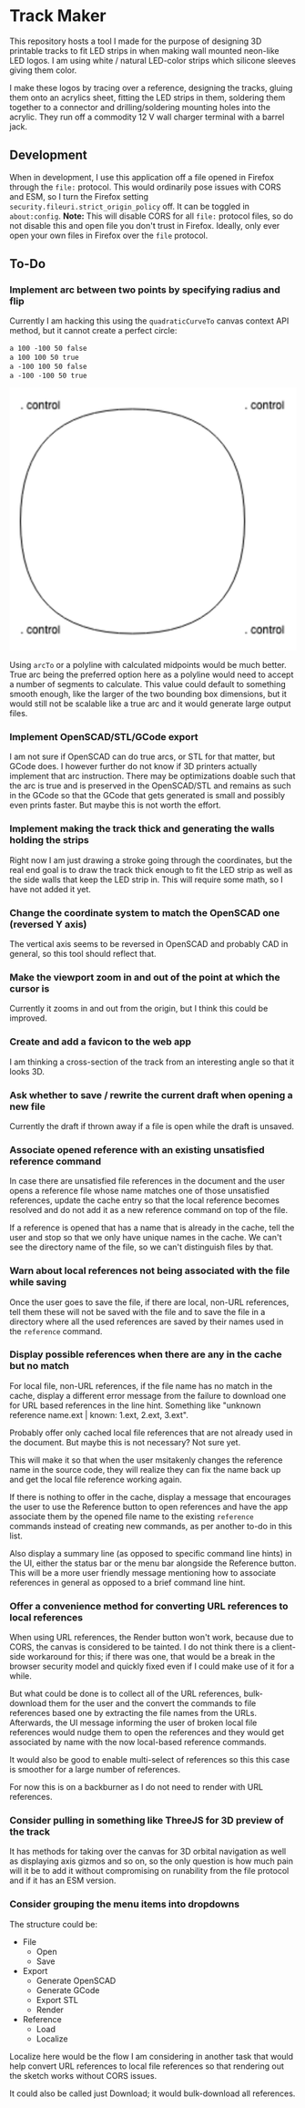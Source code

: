 # Track Maker

This repository hosts a tool I made for the purpose of designing 3D printable
tracks to fit LED strips in when making wall mounted neon-like LED logos. I am
using white / natural LED-color strips which silicone sleeves giving them color.

I make these logos by tracing over a reference, designing the tracks, gluing
them onto an acrylics sheet, fitting the LED strips in them, soldering them
together to a connector and drilling/soldering mounting holes into the acrylic.
They run off a commodity 12 V wall charger terminal with a barrel jack.

## Development

When in development, I use this application off a file opened in Firefox through
the `file:` protocol. This would ordinarily pose issues with CORS and ESM, so I
turn the Firefox setting `security.fileuri.strict_origin_policy` off. It can be
toggled in `about:config`. **Note:** This will disable CORS for all `file:`
protocol files, so do not disable this and open file you don't trust in Firefox.
Ideally, only ever open your own files in Firefox over the `file` protocol.

## To-Do

### Implement arc between two points by specifying radius and flip

Currently I am hacking this using the `quadraticCurveTo` canvas context API
method, but it cannot create a perfect circle:

```
a 100 -100 50 false
a 100 100 50 true
a -100 100 50 false
a -100 -100 50 true
```

![](circle.png)

Using `arcTo` or a polyline with calculated midpoints would be much better. True
arc being the preferred option here as a polyline would need to accept a number
of segments to calculate. This value could default to something smooth enough,
like the larger of the two bounding box dimensions, but it would still not be
scalable like a true arc and it would generate large output files.

### Implement OpenSCAD/STL/GCode export

I am not sure if OpenSCAD can do true arcs, or STL for that matter, but GCode
does. I however further do not know if 3D printers actually implement that arc
instruction. There may be optimizations doable such that the arc is true and is
preserved in the OpenSCAD/STL and remains as such in the GCode so that the GCode
that gets generated is small and possibly even prints faster. But maybe this is
not worth the effort.

### Implement making the track thick and generating the walls holding the strips

Right now I am just drawing a stroke going through the coordinates, but the real
end goal is to draw the track thick enough to fit the LED strip as well as the
side walls that keep the LED strip in. This will require some math, so I have
not added it yet.

### Change the coordinate system to match the OpenSCAD one (reversed Y axis)

The vertical axis seems to be reversed in OpenSCAD and probably CAD in general,
so this tool should reflect that.

### Make the viewport zoom in and out of the point at which the cursor is

Currently it zooms in and out from the origin, but I think this could be
improved.

### Create and add a favicon to the web app

I am thinking a cross-section of the track from an interesting angle so that it
looks 3D.

### Ask whether to save / rewrite the current draft when opening a new file

Currently the draft if thrown away if a file is open while the draft is unsaved.

### Associate opened reference with an existing unsatisfied reference command

In case there are unsatisfied file references in the document and the user opens
a reference file whose name matches one of those unsatisfied references, update
the cache entry so that the local reference becomes resolved and do not add it
as a new reference command on top of the file.

If a reference is opened that has a name that is already in the cache, tell the
user and stop so that we only have unique names in the cache. We can't see the
directory name of the file, so we can't distinguish files by that.

### Warn about local references not being associated with the file while saving

Once the user goes to save the file, if there are local, non-URL references,
tell them these will not be saved with the file and to save the file in a
directory where all the used references are saved by their names used in the
`reference` command.

### Display possible references when there are any in the cache but no match

For local file, non-URL references, if the file name has no match in the cache,
display a different error message from the failure to download one for URL based
references in the line hint. Something like "unknown reference name.ext | known:
1.ext, 2.ext, 3.ext".

Probably offer only cached local file references that are not already used in
the document. But maybe this is not necessary? Not sure yet.

This will make it so that when the user msitakenly changes the reference name in
the source code, they will realize they can fix the name back up and get the
local file reference working again.

If there is nothing to offer in the cache, display a message that encourages the
user to use the Reference button to open references and have the app associate
them by the opened file name to the existing `reference` commands instead of
creating new commands, as per another to-do in this list.

Also display a summary line (as opposed to specific command line hints) in the
UI, either the status bar or the menu bar alongside the Reference button. This
will be a more user friendly message mentioning how to associate references in
general as opposed to a brief command line hint.

### Offer a convenience method for converting URL references to local references

When using URL references, the Render button won't work, because due to CORS,
the canvas is considered to be tainted. I do not think there is a client-side
workaround for this; if there was one, that would be a break in the browser
security model and quickly fixed even if I could make use of it for a while.

But what could be done is to collect all of the URL references, bulk-download
them for the user and the convert the commands to file references based one by
extracting the file names from the URLs. Afterwards, the UI message informing
the user of broken local file references would nudge them to open the references
and they would get associated by name with the now local-based reference
commands.

It would also be good to enable multi-select of references so this this case is
smoother for a large number of references.

For now this is on a backburner as I do not need to render with URL references.

### Consider pulling in something like ThreeJS for 3D preview of the track

It has methods for taking over the canvas for 3D orbital navigation as well as
displaying axis gizmos and so on, so the only question is how much pain will it
be to add it without compromising on runability from the file protocol and if
it has an ESM version.

### Consider grouping the menu items into dropdowns

The structure could be:

- File
  - Open
  - Save
- Export
  - Generate OpenSCAD
  - Generate GCode
  - Export STL
  - Render
- Reference
  - Load
  - Localize

Localize here would be the flow I am considering in another task that would help
convert URL references to local file references so that rendering out the sketch
works without CORS issues.

It could also be called just Download; it would bulk-download all references.

